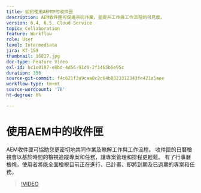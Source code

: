 ```yaml
---
title: 如何使用AEM中的收件匣
description: AEM收件匣可促進共同作業，並提升工作與工作流程的可見度。
version: 6.4, 6.5, Cloud Service
topic: Collaboration
feature: Workflow
role: User
level: Intermediate
jira: KT-159
thumbnail: 16827.jpg
doc-type: Feature Video
exl-id: bc1e0187-e8bd-4d56-91d0-2f1465b5e95c
duration: 356
source-git-commit: f4c621f3a9caa8c2c64b8323312343fe421a5aee
workflow-type: tm+mt
source-wordcount: '76'
ht-degree: 0%

---
```


# 使用AEM中的收件匣

AEM收件匣可協助您更密切地共同作業及瞭解工作與工作流程。 收件匣的日曆檢視會以基於時間的檢視追蹤專案和任務，讓專案管理和排程更輕鬆。 有了行事曆檢視，使用者將能全面檢視目前正在進行、已計畫、即將到期及已過期的專案和任務。

>[!VIDEO](https://video.tv.adobe.com/v/16827?quality=12&learn=on)
